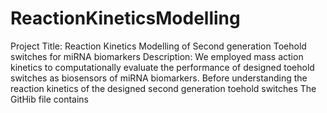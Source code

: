 # ReactionKineticsModelling
Project Title: Reaction Kinetics Modelling of Second generation Toehold switches for miRNA biomarkers 
Description: We employed mass action kinetics to computationally evaluate the performance of designed toehold switches as biosensors of miRNA biomarkers. 
Before understanding the reaction kinetics of the designed second generation toehold switches 
The GitHib file contains 
